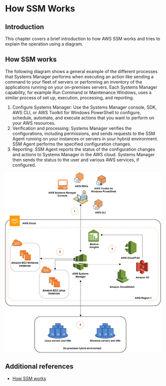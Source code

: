 # How SSM Works

## Introduction

This chapter covers a brief introduction to how AWS SSM works and tries to explain the operation using a diagram.

## How SSM works

The following diagram shows a general example of the different processes that Systems Manager performs when executing an action like sending a command to your fleet of servers or performing an inventory of the applications running on your on-premises servers. Each Systems Manager capability, for example Run Command or Maintenance Windows, uses a similar process of set up, execution, processing, and reporting.

1. Configure Systems Manager: Use the Systems Manager console, SDK, AWS CLI, or AWS Toolkit for Windows PowerShell to configure, schedule, automate, and execute actions that you want to perform on your AWS resources.
2. Verification and processing: Systems Manager verifies the configurations, including permissions, and sends requests to the SSM Agent running on your instances or servers in your hybrid environment. SSM Agent performs the specified configuration changes.
3. Reporting: SSM Agent reports the status of the configuration changes and actions to Systems Manager in the AWS cloud. Systems Manager then sends the status to the user and various AWS services, if configured.

![SSM Working](images/ssm-how-it-works.png)

## Additional references

- [How SSM works](https://docs.aws.amazon.com/systems-manager/latest/userguide/what-is-systems-manager.html)